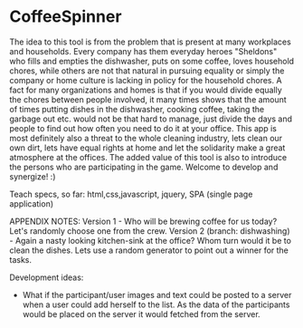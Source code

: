 # CoffeeSpinner
The idea to this tool is from the problem that is present at many workplaces and households. Every company has them everyday heroes "Sheldons" who fills and empties the dishwasher, puts on some coffee, loves household chores, while others are not that natural in pursuing equality or simply the company or home culture is lacking in policy for the household chores. A fact for many organizations and homes is that if you would divide equally the chores between people involved, it many times shows that the amount of times putting dishes in the dishwasher, cooking coffee, taking the garbage out etc. would not be that hard to manage, just divide the days and people to find out how often you need to do it at your office. This app is most definitely also a threat to the whole cleaning industry, lets clean our own dirt, lets have equal rights at home and let the solidarity make a great atmosphere at the offices. The added value of this tool is also to introduce the persons who are participating in the game. Welcome to develop and synergize! :)

Teach specs, so far: html,css,javascript, jquery, SPA (single page application)


APPENDIX NOTES:
Version 1 - Who will be brewing coffee for us today? Let's randomly choose one from the crew.
Version 2 (branch: dishwashing) - Again a nasty looking kitchen-sink at the office? Whom turn would it be to clean the dishes. Lets use a random generator to point out a winner for the tasks.

Development ideas:
- What if the participant/user images and text could be posted to a server when a user could add herself to the list. As the data of the participants would be placed on the server it would fetched from the server.
